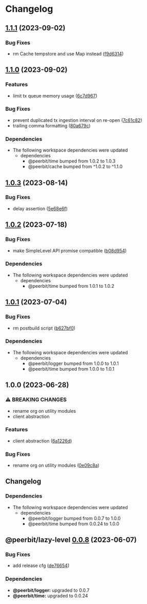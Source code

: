 # Changelog

## [1.1.1](https://github.com/dao-xyz/peerbit/compare/lazy-level-v1.1.0...lazy-level-v1.1.1) (2023-09-02)


### Bug Fixes

* rm Cache tempstore and use Map instead ([f9d6314](https://github.com/dao-xyz/peerbit/commit/f9d6314dda470c07a89512495dffdb5b672641a3))

## [1.1.0](https://github.com/dao-xyz/peerbit/compare/lazy-level-v1.0.3...lazy-level-v1.1.0) (2023-09-02)


### Features

* limit tx queue memory usage ([6c7d967](https://github.com/dao-xyz/peerbit/commit/6c7d9672447ca1257145c5b40ff45bb424a08783))


### Bug Fixes

* prevent duplicated tx ingestion interval on re-open ([7c61c82](https://github.com/dao-xyz/peerbit/commit/7c61c827cea25df02fdab7481310f77689ba0dac))
* trailing comma formatting ([80a679c](https://github.com/dao-xyz/peerbit/commit/80a679c0dc0e7c8ac01538cb11458299fdb334d5))


### Dependencies

* The following workspace dependencies were updated
  * dependencies
    * @peerbit/time bumped from 1.0.2 to 1.0.3
    * @peerbit/cache bumped from ^1.0.2 to ^1.1.0

## [1.0.3](https://github.com/dao-xyz/peerbit/compare/lazy-level-v1.0.2...lazy-level-v1.0.3) (2023-08-14)


### Bug Fixes

* delay assertion ([5e68e6f](https://github.com/dao-xyz/peerbit/commit/5e68e6f3dee75d04ed6f4fbb3112938508b64df7))

## [1.0.2](https://github.com/dao-xyz/peerbit/compare/lazy-level-v1.0.1...lazy-level-v1.0.2) (2023-07-18)


### Bug Fixes

* make SimpleLevel API promise compatible ([b08d954](https://github.com/dao-xyz/peerbit/commit/b08d954a4c6ef80f45d7e3ab02fe106a63683841))


### Dependencies

* The following workspace dependencies were updated
  * dependencies
    * @peerbit/time bumped from 1.0.1 to 1.0.2

## [1.0.1](https://github.com/dao-xyz/peerbit/compare/lazy-level-v1.0.0...lazy-level-v1.0.1) (2023-07-04)


### Bug Fixes

* rm postbuild script ([b627bf0](https://github.com/dao-xyz/peerbit/commit/b627bf0dcdb99d24ac8c9055586e72ea2d174fcc))


### Dependencies

* The following workspace dependencies were updated
  * dependencies
    * @peerbit/logger bumped from 1.0.0 to 1.0.1
    * @peerbit/time bumped from 1.0.0 to 1.0.1

## 1.0.0 (2023-06-28)


### ⚠ BREAKING CHANGES

* rename org on utility modules
* client abstraction

### Features

* client abstraction ([6a1226d](https://github.com/dao-xyz/peerbit/commit/6a1226d4f8fc6deb167bff86cf7bdd6227c01a6b))


### Bug Fixes

* rename org on utility modules ([0e09c8a](https://github.com/dao-xyz/peerbit/commit/0e09c8a29487205e02e45cc7f1e214450f96cb38))

## Changelog

### Dependencies

* The following workspace dependencies were updated
  * dependencies
    * @peerbit/logger bumped from 0.0.7 to 1.0.0
    * @peerbit/time bumped from 0.0.24 to 1.0.0

## @peerbit/lazy-level [0.0.8](https://github.com/dao-xyz/peerbit/compare/@peerbit/lazy-level@0.0.7...@peerbit/lazy-level@0.0.8) (2023-06-07)


### Bug Fixes

* add release cfg ([de76654](https://github.com/dao-xyz/peerbit/commit/de766548f8106804d319e8b51e9607f2a3f60726))





### Dependencies

* **@peerbit/logger:** upgraded to 0.0.7
* **@peerbit/time:** upgraded to 0.0.24
